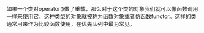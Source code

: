 如果一个类对operator()做了重载，那么对于这个类的对象我们就可以像函数调用一样来使用它，这种类型的对象就被称为函数对象或者仿函数functor。这样的类通常用来作为比较函数使用，在优先队列中最为常见。

